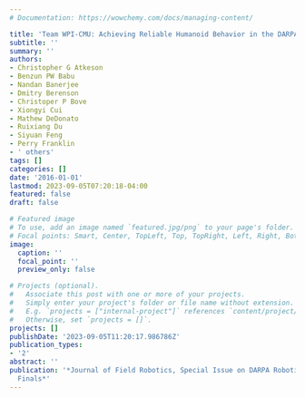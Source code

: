 ```yaml
---
# Documentation: https://wowchemy.com/docs/managing-content/

title: 'Team WPI-CMU: Achieving Reliable Humanoid Behavior in the DARPA Robotics Challenge'
subtitle: ''
summary: ''
authors:
- Christopher G Atkeson
- Benzun PW Babu
- Nandan Banerjee
- Dmitry Berenson
- Christoper P Bove
- Xiongyi Cui
- Mathew DeDonato
- Ruixiang Du
- Siyuan Feng
- Perry Franklin
- ' others'
tags: []
categories: []
date: '2016-01-01'
lastmod: 2023-09-05T07:20:18-04:00
featured: false
draft: false

# Featured image
# To use, add an image named `featured.jpg/png` to your page's folder.
# Focal points: Smart, Center, TopLeft, Top, TopRight, Left, Right, BottomLeft, Bottom, BottomRight.
image:
  caption: ''
  focal_point: ''
  preview_only: false

# Projects (optional).
#   Associate this post with one or more of your projects.
#   Simply enter your project's folder or file name without extension.
#   E.g. `projects = ["internal-project"]` references `content/project/deep-learning/index.md`.
#   Otherwise, set `projects = []`.
projects: []
publishDate: '2023-09-05T11:20:17.986786Z'
publication_types:
- '2'
abstract: ''
publication: '*Journal of Field Robotics, Special Issue on DARPA Robotics Challenge
  Finals*'
---
```

